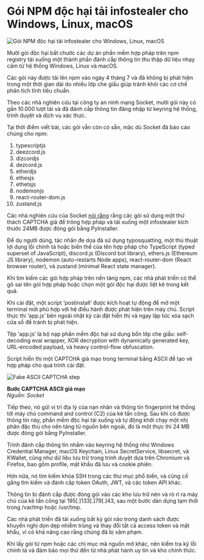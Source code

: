 # Gói NPM độc hại tải infostealer cho Windows, Linux, macOS

![Gói NPM độc hại tải infostealer cho Windows, Linux, macOS](https://www.bleepstatic.com/content/hl-images/2022/07/05/NPM_logo_headpic.jpg)

Mười gói độc hại bắt chước các dự án phần mềm hợp pháp trên npm registry tải xuống một thành phần đánh cắp thông tin thu thập dữ liệu nhạy cảm từ hệ thống Windows, Linux và macOS.

Các gói này được tải lên npm vào ngày 4 tháng 7 và đã không bị phát hiện trong một thời gian dài do nhiều lớp che giấu giúp tránh khỏi các cơ chế phân tích tĩnh tiêu chuẩn.

Theo các nhà nghiên cứu tại công ty an ninh mạng Socket, mười gói này có gần 10.000 lượt tải và đã đánh cắp thông tin đăng nhập từ keyring hệ thống, trình duyệt và dịch vụ xác thực.

Tại thời điểm viết bài, các gói vẫn còn có sẵn, mặc dù Socket đã báo cáo chúng cho npm:

1. typescriptjs
2. deezcord.js
3. dizcordjs
4. dezcord.js
5. etherdjs
6. ethesjs
7. ethetsjs
8. nodemonjs
9. react-router-dom.js
10. zustand.js

Các nhà nghiên cứu của Socket [nói rằng](http://socket.dev/blog/10-npm-typosquatted-packages-deploy-credential-harvester) rằng các gói sử dụng một thử thách CAPTCHA giả để trông hợp pháp và tải xuống một infostealer kích thước 24MB được đóng gói bằng PyInstaller.

Để dụ người dùng, tác nhân đe dọa đã sử dụng typosquatting, một thủ thuật lợi dụng lỗi chính tả hoặc biến thể của tên hợp pháp cho TypeScript (typed superset of JavaScript), discord.js (Discord bot library), ethers.js (Ethereum JS library), nodemon (auto-restarts Node apps), react-router-dom (React browser router), và zustand (minimal React state manager).

Khi tìm kiếm các gói hợp pháp trên nền tảng npm, các nhà phát triển có thể gõ sai tên gói hợp pháp hoặc chọn một gói độc hại được liệt kê trong kết quả.

Khi cài đặt, một script ‘postinstall’ được kích hoạt tự động để mở một terminal mới phù hợp với hệ điều hành được phát hiện trên máy chủ. Script thực thi ‘app.js’ bên ngoài nhật ký cài đặt hiển thị và ngay lập tức xóa sạch cửa sổ để tránh bị phát hiện.

Tệp ‘app.js’ là bộ nạp phần mềm độc hại sử dụng bốn lớp che giấu: self-decoding eval wrapper, XOR decryption with dynamically generated key, URL-encoded payload, và heavy control-flow obfuscation.

Script hiển thị một CAPTCHA giả mạo trong terminal bằng ASCII để tạo vẻ hợp pháp cho quá trình cài đặt.

![Fake ASCII CAPTCHA step](https://www.bleepstatic.com/images/news/u/1220909/2025/October/ascii-captcha.jpg)

**Bước CAPTCHA ASCII giả mạo**  
_Nguồn: Socket_

Tiếp theo, nó gửi vị trí địa lý của nạn nhân và thông tin fingerprint hệ thống tới máy chủ command and control (C2) của kẻ tấn công. Sau khi có được thông tin này, phần mềm độc hại tải xuống và tự động khởi chạy một nhị phân đặc thù cho nền tảng từ nguồn bên ngoài, đó là một thực thi 24 MB được đóng gói bằng PyInstaller.

Trình đánh cắp thông tin nhắm vào keyring hệ thống như Windows Credential Manager, macOS Keychain, Linux SecretService, libsecret, và KWallet, cũng như dữ liệu lưu trữ trong trình duyệt dựa trên Chromium và Firefox, bao gồm profile, mật khẩu đã lưu và cookie phiên.

Hơn nữa, nó tìm kiếm khóa SSH trong các thư mục phổ biến, và cũng cố gắng tìm kiếm và đánh cắp token OAuth, JWT, và các token API khác.

Thông tin bị đánh cắp được đóng gói vào các kho lưu trữ nén và rò rỉ ra máy chủ của kẻ tấn công tại 195[.]133[.]79[.]43, sau một bước dàn dựng tạm thời trong /var/tmp hoặc /usr/tmp.

Các nhà phát triển đã tải xuống bất kỳ gói nào trong danh sách được khuyến nghị dọn dẹp nhiễm trùng và thay đổi tất cả access token và mật khẩu, vì có khả năng cao rằng chúng đã bị xâm phạm.

Khi lấy gói từ npm hoặc các chỉ mục mã nguồn mở khác, nên kiểm tra kỹ lỗi chính tả và đảm bảo mọi thứ đến từ nhà phát hành uy tín và kho chính thức.